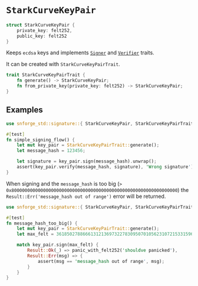 # `StarkCurveKeyPair`

```rust
struct StarkCurveKeyPair {
    private_key: felt252,
    public_key: felt252
}
```

Keeps `ecdsa` keys and implements [`Signer`](./interface.md#signer) and [`Verifier`](./interface.md#verifier) traits.

It can be created with `StarkCurveKeyPairTrait`.

```rust
trait StarkCurveKeyPairTrait {
    fn generate() -> StarkCurveKeyPair;
    fn from_private_key(private_key: felt252) -> StarkCurveKeyPair;
}
```

## Examples

```rust
use snforge_std::signature::{ StarkCurveKeyPair, StarkCurveKeyPairTrait, Signer, Verifier };

#[test]
fn simple_signing_flow() {
    let mut key_pair = StarkCurveKeyPairTrait::generate();
    let message_hash = 123456;

    let signature = key_pair.sign(message_hash).unwrap();
    assert(key_pair.verify(message_hash, signature), 'Wrong signature');
}
```

When signing and the `message_hash` is too big
(`> 0x800000000000000000000000000000000000000000000000000000000000000`)
the `Result::Err('message_hash out of range')` error will be returned.

```rust
use snforge_std::signature::{ StarkCurveKeyPair, StarkCurveKeyPairTrait, Signer };

#[test]
fn message_hash_too_big() {
    let mut key_pair = StarkCurveKeyPairTrait::generate();
    let max_felt = 3618502788666131213697322783095070105623107215331596699973092056135872020480;

    match key_pair.sign(max_felt) {
        Result::Ok(_) => panic_with_felt252('shouldve panicked'),
        Result::Err(msg) => {
            assert(msg == 'message_hash out of range', msg);
        }
    }
}
```
